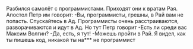 Разбился самолёт с программистами. Приходят они к вратам Рая. Апостол Петр им говорит:
-Вы, программисты, грешны, в Рай вам не попасть. Спускайтесь в Ад.
Программисты очень расстраиваются, разворачиваются и идут в Ад. Но тут Петр говорит
-Есть ли среди вас Максим Волгин?
-Да, есть, я тут!
-Можешь пройти в Рай. Я видел, как ты пишешь код, никакой ты на*** не программист
